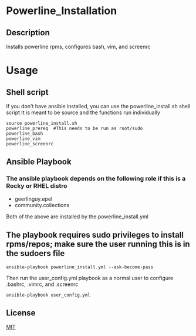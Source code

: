 # Powerline_Installation

## Description
Installs powerline rpms, configures bash, vim, and screenrc

# Usage
## Shell script 
If you don't have ansible installed, you can use the powerline_install.sh shell script 
It is meant to be source and the functions run individually

```
source powerline_install.sh
powerline_prereq  #This needs to be run as root/sudo
powerline_bash
powerline_vim
powerline_screenrc
```

## Ansible Playbook
### The ansible playbook depends on the following role if this is a Rocky or RHEL distro
* geerlinguy.epel
* community.collections

Both of the above are installed by the powerline_install.yml

## The playbook requires sudo privileges to install rpms/repos; make sure the user running this is in the sudoers file

```
ansible-playbook powerline_install.yml --ask-become-pass
```

Then run the user_config.yml playbook as a normal user to configure
.bashrc, .vimrc, and .screenrc
```
ansible-playbook user_config.yml
```

## License

[MIT](https://choosealicense.com/licenses/mit/)
